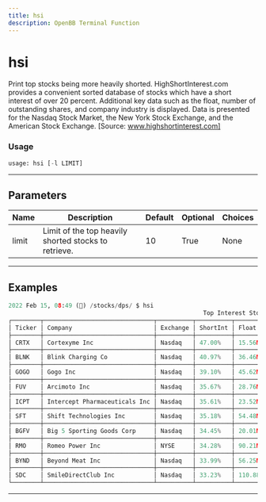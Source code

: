 ```yaml
---
title: hsi
description: OpenBB Terminal Function
---
```


# hsi

Print top stocks being more heavily shorted. HighShortInterest.com provides a convenient sorted database of stocks which have a short interest of over 20 percent. Additional key data such as the float, number of outstanding shares, and company industry is displayed. Data is presented for the Nasdaq Stock Market, the New York Stock Exchange, and the American Stock Exchange. [Source: www.highshortinterest.com]

### Usage

```python
usage: hsi [-l LIMIT]
```

---

## Parameters

| Name | Description | Default | Optional | Choices |
| ---- | ----------- | ------- | -------- | ------- |
| limit | Limit of the top heavily shorted stocks to retrieve. | 10 | True | None |
---

## Examples

```python
2022 Feb 15, 08:49 (🦋) /stocks/dps/ $ hsi
                                                       Top Interest Stocks
┌────────┬───────────────────────────────┬──────────┬──────────┬─────────┬─────────┬────────────────────────────────────────────┐
│ Ticker │ Company                       │ Exchange │ ShortInt │ Float   │ Outstd  │ Industry                                   │
├────────┼───────────────────────────────┼──────────┼──────────┼─────────┼─────────┼────────────────────────────────────────────┤
│ CRTX   │ Cortexyme Inc                 │ Nasdaq   │ 47.00%   │ 15.56M  │ 29.88M  │ Biotechnology & Medical Research           │
├────────┼───────────────────────────────┼──────────┼──────────┼─────────┼─────────┼────────────────────────────────────────────┤
│ BLNK   │ Blink Charging Co             │ Nasdaq   │ 40.97%   │ 36.46M  │ 42.20M  │ Utilities - Electric                       │
├────────┼───────────────────────────────┼──────────┼──────────┼─────────┼─────────┼────────────────────────────────────────────┤
│ GOGO   │ Gogo Inc                      │ Nasdaq   │ 39.10%   │ 45.62M  │ 109.95M │ Communications Services                    │
├────────┼───────────────────────────────┼──────────┼──────────┼─────────┼─────────┼────────────────────────────────────────────┤
│ FUV    │ Arcimoto Inc                  │ Nasdaq   │ 35.67%   │ 28.76M  │ 37.64M  │ Auto & Truck Manufacturers                 │
├────────┼───────────────────────────────┼──────────┼──────────┼─────────┼─────────┼────────────────────────────────────────────┤
│ ICPT   │ Intercept Pharmaceuticals Inc │ Nasdaq   │ 35.61%   │ 23.52M  │ 29.55M  │ Biotechnology & Medical Research           │
├────────┼───────────────────────────────┼──────────┼──────────┼─────────┼─────────┼────────────────────────────────────────────┤
│ SFT    │ Shift Technologies Inc        │ Nasdaq   │ 35.18%   │ 54.48M  │ 81.31M  │ Retailers - Auto Vehicles, Parts & Service │
├────────┼───────────────────────────────┼──────────┼──────────┼─────────┼─────────┼────────────────────────────────────────────┤
│ BGFV   │ Big 5 Sporting Goods Corp     │ Nasdaq   │ 34.45%   │ 20.01M  │ 22.31M  │ Retailers - Miscellaneous Specialty        │
├────────┼───────────────────────────────┼──────────┼──────────┼─────────┼─────────┼────────────────────────────────────────────┤
│ RMO    │ Romeo Power Inc               │ NYSE     │ 34.28%   │ 90.21M  │ 134.46M │ Electrical Components & Equipment          │
├────────┼───────────────────────────────┼──────────┼──────────┼─────────┼─────────┼────────────────────────────────────────────┤
│ BYND   │ Beyond Meat Inc               │ Nasdaq   │ 33.99%   │ 56.25M  │ 63.33M  │ Food Processing                            │
├────────┼───────────────────────────────┼──────────┼──────────┼─────────┼─────────┼────────────────────────────────────────────┤
│ SDC    │ SmileDirectClub Inc           │ Nasdaq   │ 33.23%   │ 110.88M │ 119.14M │ Medical Equipment, Supplies & Distribution │
└────────┴───────────────────────────────┴──────────┴──────────┴─────────┴─────────┴────────────────────────────────────────────┘
```

---

